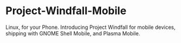 # Project-Windfall-Mobile
Linux, for your Phone. Introducing Project Windfall for mobile devices, shipping with GNOME Shell Mobile, and Plasma Mobile.
